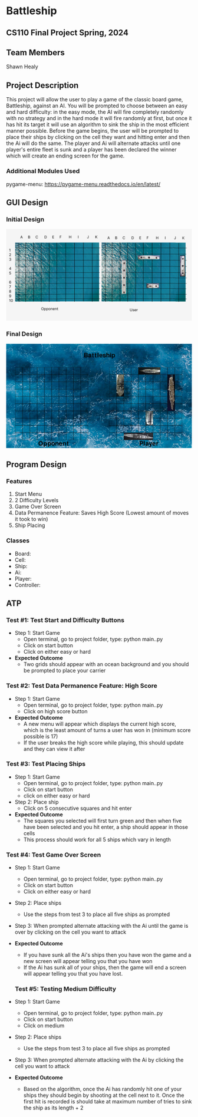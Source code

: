# Battleship
## CS110 Final Project Spring, 2024

## Team Members

Shawn Healy

## Project Description

This project will allow the user to play a game of the classic board game, Battleship, against an AI. You will be prompted to choose between an easy and hard difficulty: in the easy mode, the AI will fire completely randomly with no strategy and in the hard mode it will fire randomly at first, but once it has hit its target it will use an algorithm to sink the ship in the most efficient manner possible. Before the game begins, the user will be prompted to place their ships by clicking on the cell they want and hitting enter and then the Ai will do the same. The player and Ai will alternate attacks until one player's entire fleet is sunk and a player has been declared the winner which will create an ending screen for the game.

### Additional Modules Used

pygame-menu: https://pygame-menu.readthedocs.io/en/latest/


## GUI Design

### Initial Design
 
![initial gui](assets/gui.jpg)

### Final Design

![final gui](assets/finalgui.jpg)

## Program Design

### Features

1. Start Menu
2. 2 Difficulty Levels
3. Game Over Screen
4. Data Permanence Feature: Saves High Score (Lowest amount of moves it took to win)
5. Ship Placing

### Classes

- Board:
- Cell:
- Ship:
- Ai:
- Player:
- Controller:

## ATP

### Test #1: Test Start and Difficulty Buttons

- Step 1: Start Game
  - Open terminal, go to project folder, type: python main..py
  - Click on start button
  - Click on either easy or hard
- **Expected Outcome**
  - Two grids should appear with an ocean background and you should be prompted to place your carrier


### Test #2: Test Data Permanence Feature: High Score

- Step 1: Start Game
  - Open terminal, go to project folder, type: python main..py
  - Click on high score button
- **Expected Outcome**
  - A new menu will appear which displays the current high score, which is the least amount of turns a user has won in (minimum score possible is 17)
  - If the user breaks the high score while playing, this should update and they can view it after


### Test #3: Test Placing Ships

- Step 1: Start Game
  - Open terminal, go to project folder, type: python main..py
  - Click on start button
  - click on either easy or hard
- Step 2: Place ship
  - Click on 5 consecutive squares and hit enter
- **Expected Outcome**
  - The squares you selected will first turn green and then when five have been selected and you hit enter, a ship should appear in those cells
  - This process should work for all 5 ships which vary in length


### Test #4: Test Game Over Screen

- Step 1: Start Game
  - Open terminal, go to project folder, type: python main..py
  - Click on start button
  - Click on either easy or hard
- Step 2: Place ships
  - Use the steps from test 3 to place all five ships as prompted
- Step 3: When prompted alternate attacking with the Ai until the game is over by clicking on the cell you want to attack
- **Expected Outcome**
  - If you have sunk all the Ai's ships then you have won the game and a new screen will appear telling you that you have won
  - If the Ai has sunk all of your ships, then the game will end a screen will appear telling you that you have lost.


  ### Test #5: Testing Medium Difficulty

- Step 1: Start Game
  - Open terminal, go to project folder, type: python main..py
  - Click on start button
  - Click on medium
- Step 2: Place ships
  - Use the steps from test 3 to place all five ships as prompted
- Step 3: When prompted alternate attacking with the Ai by clicking the cell you want to attack
- **Expected Outcome**
  - Based on the algorithm, once the Ai has randomly hit one of your ships they should begin by shooting at the cell next to it. Once the first hit is recorded is should take at maximum number of tries to sink the ship as its length + 2
